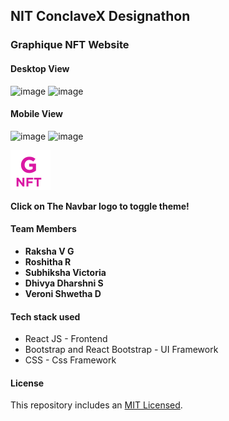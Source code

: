 ## **NIT ConclaveX Designathon**

### **Graphique NFT Website**

#### **Desktop View**
![image](https://user-images.githubusercontent.com/67852219/156910530-fbc57f2b-2058-486b-b9c3-8da7dc4f755e.png)
![image](https://user-images.githubusercontent.com/67852219/156910561-e9893434-94d4-4003-a6c7-19e5a554afec.png)


#### **Mobile View** 
![image](https://user-images.githubusercontent.com/67852219/156911051-7223988f-325a-4cb2-b8bd-495b9772bc64.png)
![image](https://user-images.githubusercontent.com/67852219/156911066-667b1c67-b3af-4341-9a1e-7bb0ab08fe09.png)


![image](/public/logo.svg)

**Click on The Navbar logo to toggle theme!**

#### **Team Members**

- **Raksha V G**
- **Roshitha R**
- **Subhiksha Victoria**
- **Dhivya Dharshni S**
- **Veroni Shwetha D**

#### **Tech stack used**

- React JS - Frontend
- Bootstrap and React Bootstrap - UI Framework
- CSS - Css Framework

#### **License**

This repository includes an [MIT Licensed](https://github.com/Raksha001/graphique-nft/blob/main/LICENSE).
